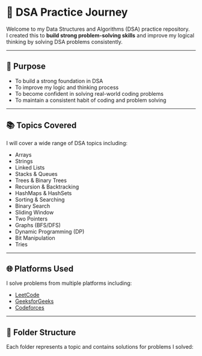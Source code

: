 # 🧠 DSA Practice Journey

Welcome to my Data Structures and Algorithms (DSA) practice repository.  
I created this to **build strong problem-solving skills** and improve my logical thinking by solving DSA problems consistently.

---

## 🎯 Purpose

- To build a strong foundation in DSA
- To improve my logic and thinking process
- To become confident in solving real-world coding problems
- To maintain a consistent habit of coding and problem solving

---

## 📚 Topics Covered

I will cover a wide range of DSA topics including:

- Arrays
- Strings
- Linked Lists
- Stacks & Queues
- Trees & Binary Trees
- Recursion & Backtracking
- HashMaps & HashSets
- Sorting & Searching
- Binary Search
- Sliding Window
- Two Pointers
- Graphs (BFS/DFS)
- Dynamic Programming (DP)
- Bit Manipulation
- Tries

---

## 🌐 Platforms Used

I solve problems from multiple platforms including:

- [LeetCode](https://leetcode.com/)
- [GeeksforGeeks](https://practice.geeksforgeeks.org/)
- [Codeforces](https://codeforces.com/)

---


## 📁 Folder Structure

Each folder represents a topic and contains solutions for problems I solved:

